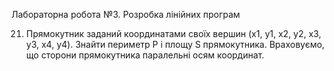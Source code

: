 Лабораторна робота №3. Розробка лінійних програм

21. Прямокутник заданий координатами своїх вершин (x1, y1, x2, y2, x3, y3, x4, y4). Знайти периметр P і площу S прямокутника. Враховуємо, що сторони прямокутника паралельні осям координат.
